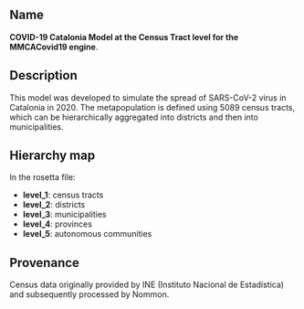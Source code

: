 ## Name

**COVID-19 Catalonia Model at the Census Tract level for the MMCACovid19 engine**.
 
## Description

This model was developed to simulate the spread of SARS-CoV-2 virus in Catalonia in 2020. The metapopulation is defined using 5089 census tracts, which can be hierarchically aggregated into districts and then into municipalities.

## Hierarchy map

In the rosetta file:

- **level_1**: census tracts  
- **level_2**: districts
- **level_3**: municipalities 
- **level_4**: provinces
- **level_5**: autonomous communities

## Provenance

Census data originally provided by INE (Instituto Nacional de Estadística) and subsequently processed by Nommon.


